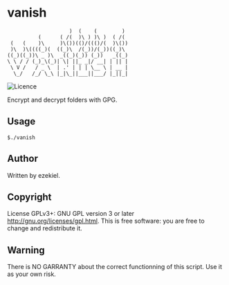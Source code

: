 # vanish
```
                    )  (    (        )  
          (      ( /(  )\ ) )\ )  ( /(  
 (   (    )\     )\())(()/((()/(  )\()) 
 )\  )\((((_)(  ((_)\  /(_))/(_))((_)\  
((_)((_))\ _ )\  _((_)(_)) (_))   _((_) 
\ \ / / (_)_\(_)| \| ||_ _|/ __| | || | 
 \ V /   / _ \  | .' | | | \__ \ | __ | 
  \_/   /_/ \_\ |_|\_||___||___/ |_||_| 
```
![Licence](https://img.shields.io/badge/License-GPL-brightgreen)

Encrypt and decrypt folders with GPG.

## Usage
```Shell
$./vanish
```

## Author

Written by ezekiel.

## Copyright

License GPLv3+: GNU GPL version 3 or later <http://gnu.org/licenses/gpl.html>. This is free software: you are free to change and redistribute it.

## Warning
There is NO GARRANTY about the correct functionning of this script. Use it as your own risk.
